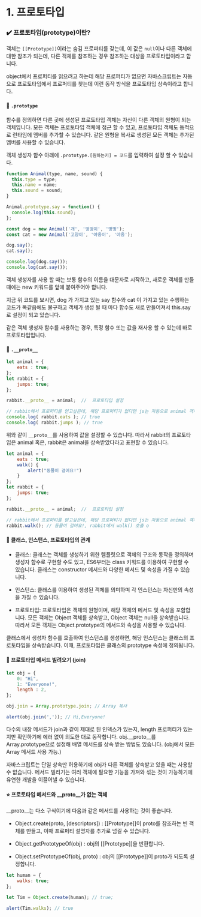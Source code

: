 # 1. 프로토타입

### ✔️ 프로토타입(prototype)이란?

객체는 `[[Prototype]]`이라는 숨김 프로퍼티를 갖는데, 이 값은 `null`이나 다른 객체에 대한 참조가 되는데, 다른 객체를 참조하는 경우 참조하는 대상을 프로토타입이라고 합니다.

object에서 프로퍼티를 읽으려고 하는데 해당 프로퍼티가 없으면 자바스크립트는 자동으로 프로토타입에서 프로퍼티를 찾는데 이런 동작 방식을 프로토타입 상속이라고 합니다.

####  📝 `.prototype`

함수를 정의하면 다른 곳에 생성된 프로토타입 객체는 자신이 다른 객체의 원형이 되는 객체입니다. 모든 객체는 프로토타입 객체에 접근 할 수 있고, 프로토타입 객체도 동적으로 런타임에 멤버를 추가할 수 있습니다. 같은 원형을 복사로 생성된 모든 객체는 추가된 멤버를 사용할 수 있습니다.

객체 생성자 함수 아래에 `.prototype.[원하는키] = 코드`를 입력하여 설정 할 수 있습니다.

```js
function Animal(type, name, sound) {
  this.type = type;
  this.name = name;
  this.sound = sound;
}

Animal.prototype.say = function() {
  console.log(this.sound);
};

const dog = new Animal('개', '멍멍이', '멍멍');
const cat = new Animal('고양이', '야옹이', '야옹');

dog.say();
cat.say();

console.log(dog.say());
console.log(cat.say());
```

객체 생성자를 사용 할 때는 보통 함수의 이름을 대문자로 시작하고, 새로운 객체를 만들 때에는 new 키워드를 앞에 붙여주어야 합니다.

지금 위 코드를 보시면, dog 가 가지고 있는 say 함수와 cat 이 가지고 있는 수행하는 코드가 똑같음에도 불구하고 객체가 생성 될 때 마다 함수도 새로 만들어져서 this.say 로 설정이 되고 있습니다.

같은 객체 생성자 함수를 사용하는 경우, 특정 함수 또는 값을 재사용 할 수 있는데 바로 프로토타입입니다.

####  📝 `.__proto__`

```js
let animal = {
    eats : true;
};
let rabbit = {
    jumps: true;
};

rabbit.__proto__ = animal;  //  프로토타입 설정

// rabbit에서 프로퍼티를 얻고싶은데, 해당 프로퍼티가 없다면 js는 자동으로 animal 객체에서 프로퍼티를 얻음
console.log( rabbit.eats ); // true
console.log( rabbit.jumps ); // true
```

위와 같이 `__proto__`를 사용하여 값을 설정할 수 있습니다. 따라서 rabbit의 프로토타입은 animal 혹은, rabbit은 animal을 상속받았다라고 표현할 수 있습니다.

```js
let animal = {
    eats : true;
    walk() {
        alert("동물이 걸어요!")
    }
};
let rabbit = {
    jumps: true;
};

rabbit.__proto__ = animal;  //  프로토타입 설정

// rabbit에서 프로퍼티를 얻고싶은데, 해당 프로퍼티가 없다면 js는 자동으로 animal 객체에서 프로퍼티를 얻음
rabbit.walk(); // 동물이 걸어요!, rabbit에서 walk() 호출 o
```

#### 📝 클래스, 인스턴스, 프로토타입의 관계

- 클래스: 클래스는 객체를 생성하기 위한 템플릿으로 객체의 구조와 동작을 정의하며 생성자 함수로 구현할 수도 있고, ES6부터는 class 키워드를 이용하여 구현할 수 있습니다. 클래스는 constructor 메서드와 다양한 메서드 및 속성을 가질 수 있습니다.

- 인스턴스: 클래스를 이용하여 생성된 객체를 의미하며 각 인스턴스는 자신만의 속성을 가질 수 있습니다.

- 프로토타입: 프로토타입은 객체의 원형이며, 해당 객체의 메서드 및 속성을 포함합니다. 모든 객체는 Object 객체를 상속받고, Object 객체는 null을 상속받습니다. 따라서 모든 객체는 Object.prototype의 메서드와 속성을 사용할 수 있습니다.


클래스에서 생성자 함수를 호출하여 인스턴스를 생성하면, 해당 인스턴스는 클래스의 프로토타입을 상속받습니다. 이때, 프로토타입은 클래스의 prototype 속성에 정의됩니다.

#### 📝 프로토타입 메서드 빌려오기 (join)

```js
let obj = {
    0: "Hi",
    1: "Everyone!",
    length : 2,
};

obj.join = Array.prototype.join; // Array 복사

alert(obj.join(',')); // Hi,Everyone!
```

다수의 내장 메서드가 join과 같이 제대로 된 인덱스가 있는지, length 프로퍼티가 있는지만 확인하기에 에러 없이 의도한 대로 동작합니다. obj.__proto__를 Array.prototype으로 설정해 배열 메서드를 상속 받는 방법도 있습니다. (obj에서 모든 Array 메서드 사용 가능.)

자바스크립트는 단일 상속만 허용하기에 obj가 다른 객체를 상속받고 있을 때는 사용할 수 없습니다.
메서드 빌리기는 여러 객체에 필요한 기능을 가져와 섞는 것이 가능하기에 유연한 개발을 이끌어낼 수 있습니다.

#### ⭐ 프로토타입 메서드와 __proto__가 없는 객체

__proto__는 다소 구식이기에 다음과 같은 메서드를 사용하는 것이 좋습니다.

- Object.create(proto, [descriptors]) : [[Prototype]]이 proto를 참조하는 빈 객체를 만들고, 이때 프로퍼티 설명자를 추가로 넘길 수 있습니다.

- Object.getPrototypeOf(obj) : obj의 [[Prototype]]을 반환합니다.

- Object.setPrototypeOf(obj, proto) : obj의 [[Prototype]]이 proto가 되도록 설정합니다.

```js
let human = {
    walks: true;
};

let Tim = Object.create(human); // true;

alert(Tim.walks); // true

```

